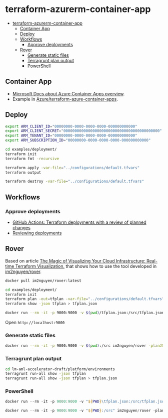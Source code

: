 # terraform-azurerm-container-app

- [terraform-azurerm-container-app](#terraform-azurerm-container-app)
  - [Container App](#container-app)
  - [Deploy](#deploy)
  - [Workflows](#workflows)
    - [Approve deployments](#approve-deployments)
  - [Rover](#rover)
    - [Generate static files](#generate-static-files)
    - [Terragrunt plan output](#terragrunt-plan-output)
    - [PowerShell](#powershell)

## Container App

- [Microsoft Docs about Azure Container Apps overview](https://learn.microsoft.com/en-gb/azure/container-apps/overview).  
- Example in [Azure/terraform-azure-container-apps](https://github.com/Azure/terraform-azure-container-apps).

## Deploy

```bash
export ARM_CLIENT_ID="00000000-0000-0000-0000-000000000000"
export ARM_CLIENT_SECRET="0000000000000000000000000000000000000000000"
export ARM_TENANT_ID="00000000-0000-0000-0000-000000000000"
export ARM_SUBSCRIPTION_ID="00000000-0000-0000-0000-000000000000"

cd examples/deployment/
terraform init
terraform fmt -recursive

terraform apply -var-file="../configurations/default.tfvars"
terraform output

terraform destroy -var-file="../configurations/default.tfvars"
```

## Workflows

### Approve deployments

- [GitHub Actions: Terraform deployments with a review of planned changes](https://itnext.io/github-actions-terraform-deployments-with-a-review-of-planned-changes-30143358bb5c)
- [Reviewing deployments](https://docs.github.com/en/actions/managing-workflow-runs/reviewing-deployments)

## Rover

Based on article [The Magic of Visualizing Your Cloud Infrastructure: Real-time Terraform Visualization.](https://medium.com/@prasadanilmore/the-magic-of-visualizing-your-cloud-infrastructure-real-time-terraform-visualization-c85ac0ca4933) that shows how to use the tool developed in [im2nguyen/rover](https://github.com/im2nguyen/rover).

```bash
docker pull im2nguyen/rover:latest

cd examples/deployment/
terraform init
terraform plan -out=tfplan -var-file="../configurations/default.tfvars"
terraform show -json tfplan > tfplan.json

docker run --rm -it -p 9000:9000 -v $(pwd)/tfplan.json:/src/tfplan.json im2nguyen/rover:latest -planJSONPath=tfplan.json
```

Open `http://localhost:9000`

### Generate static files

```bash
docker run --rm -it -p 9000:9000 -v $(pwd):/src im2nguyen/rover -planJSONPath=tfplan.json -standalone true
```

### Terragrunt plan output

```bash
cd lm-aml-accelerator-draft/platform/environments
terragrunt run-all show -json tfplan
terragrunt run-all show -json tfplan > tfplan.json
```

### PowerShell

```powershell
docker run --rm -it -p 9000:9000 -v "${PWD}\tfplan.json:/src/tfplan.json" im2nguyen/rover:latest -planJSONPath="tfplan.json"

docker run --rm -it -p 9000:9000 -v "${PWD}:/src" im2nguyen/rover -planJSONPath="tfplan.json" -standalone true
```
